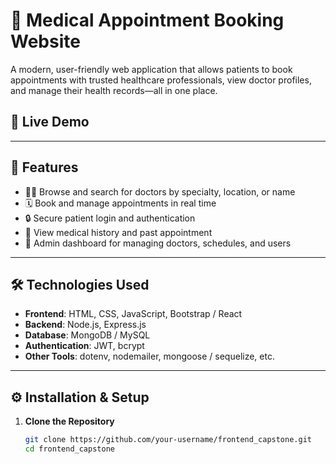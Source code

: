 # 🏥 Medical Appointment Booking Website

A modern, user-friendly web application that allows patients to book appointments with trusted healthcare professionals, view doctor profiles, and manage their health records—all in one place.

## 🚀 Live Demo

<!-- [Visit the Live Site](https://your-live-site-link.com) -->

---

## 📌 Features

- 👨‍⚕️ Browse and search for doctors by specialty, location, or name
- 🗓️ Book and manage appointments in real time
- 🔒 Secure patient login and authentication
- 📄 View medical history and past appointment
- 🧾 Admin dashboard for managing doctors, schedules, and users

---

## 🛠️ Technologies Used

- **Frontend**: HTML, CSS, JavaScript, Bootstrap / React
- **Backend**: Node.js, Express.js
- **Database**: MongoDB / MySQL
- **Authentication**: JWT, bcrypt
- **Other Tools**: dotenv, nodemailer, mongoose / sequelize, etc.

---

## ⚙️ Installation & Setup

1. **Clone the Repository**
   ```bash
   git clone https://github.com/your-username/frontend_capstone.git
   cd frontend_capstone
